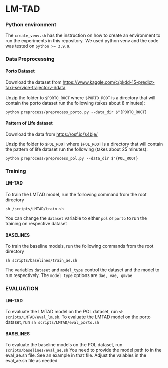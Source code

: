 # LM-TAD

### Python environment
The ```create_venv.sh``` has the instruction on how to create an environment to run the experiments in this repository. 
We used python venv and the code was tested on ```python >= 3.9.9```.

### Data Preprocessing

#### Porto Dataset
Download the dataset from https://www.kaggle.com/c/pkdd-15-predict-taxi-service-trajectory-i/data

Unzip the folder to ```$PORTO_ROOT``` where ```$PORTO_ROOT```  is a directory that will contain the porto dataset
run the following (takes about 8 minutes):
```
python preprocess/preprocess_porto.py --data_dir $"{PORTO_ROOT} 
```

#### Pattern of Life dataset

Download the data from https://osf.io/s4bje/

Unzip the folder to ```$POL_ROOT``` where ```$POL_ROOT```  is a directory that will contain the pattern of life dataset
run the following (takes about 25 minutes):
```
python preprocess/preprocess_pol.py --data_dir $"{POL_ROOT} 
```

### Training

#### LM-TAD
To train the LMTAD model, run the following command from the root directory
```
sh /scripts/LMTAD/train.sh
```
You can change the ```dataset``` variable to either ```pol``` or ```porto``` to run the training on respective dataset

#### BASELINES
To train the baseline models, run the following commands from the root directory
```
sh scripts/baselines/train_ae.sh
```
The variables ```dataset``` and ```model_type``` control the dataset and the model to run respectively. The ```model_type``` options are ```dae, vae, gmvae```

### EVALUATION

#### LM-TAD
To evaluate the LMTAD model on the POL dataset, run ```sh scripts/LMTAD/eval_lm.sh```.
To evaluate the LMTAD model on the porto dataset, run ```sh scripts/LMTAD/eval_porto.sh```

#### BASELINES
To evaluate the baseline models on the POL dataset, run ```scripts/baselines/eval_ae.sh```
You need to provide the model path to in the eval_ae.sh file. See an example in that file. 
Adjust the vaiables in the eval_ae.sh file as needed